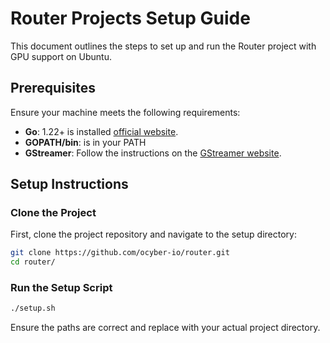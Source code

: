 # Router Projects Setup Guide
This document outlines the steps to set up and run the Router project with GPU support on Ubuntu.
## Prerequisites

Ensure your machine meets the following requirements:

- **Go**: 1.22+ is installed [official website](https://go.dev/doc/install).
- **GOPATH/bin**:  is in your PATH
- **GStreamer**: Follow the instructions on the [GStreamer website](https://gstreamer.freedesktop.org/documentation/installing).

## Setup Instructions

### Clone the Project

First, clone the project repository and navigate to the setup directory:

```sh
git clone https://github.com/ocyber-io/router.git
cd router/
```



### Run the Setup Script

```sh
./setup.sh
```

Ensure the paths are correct and replace with your actual project directory.

